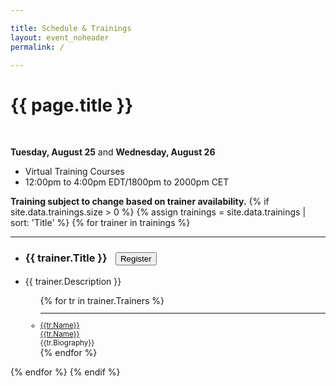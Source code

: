 ```yaml
---

title: Schedule & Trainings
layout: event_noheader
permalink: /

---
```


<link rel="stylesheet" type="text/css" href="/assets/css/training.css">

# {{ page.title }}
<br>

**Tuesday, August 25** and **Wednesday, August 26** 
* Virtual Training Courses
* 12:00pm to 4:00pm EDT/1800pm to 2000pm CET 

**Training subject to change based on trainer availability.**
{% if site.data.trainings.size > 0 %}
{% assign trainings = site.data.trainings | sort: 'Title' %}
{% for trainer in trainings %}
<section class="trainer-section" id="{{trainer.SectionId}}">
<hr>
<ul>
<li><h3 class='training-header'>{{ trainer.Title }}<button class="cta-button grey" onclick="location.href='{{trainer.URL}}';" style="margin-left:1em;cursor: pointer;max-width=80px;">Register</button></h3></li>
<li class="training-desc">{{ trainer.Description }}</li>
    <ul>
        {% for tr in trainer.Trainers %}
        <li style="font-size:smaller;"><hr><div class="training-container"><div class="training-image" style="background-image:url('{{tr.Image}}');"></div><div class='trainer-container'><a href="/trainers/#{{tr.TrainerId}}">{{tr.Name}}</a></div></div><div class='trainer-container-mobile'><a href="/trainers/#{{trainer.TrainerId}}">{{tr.Name}}</a></div>{{tr.Biography}}</li>
        {% endfor %}
    </ul>
</ul>
</section>
{% endfor %}
{% endif %}